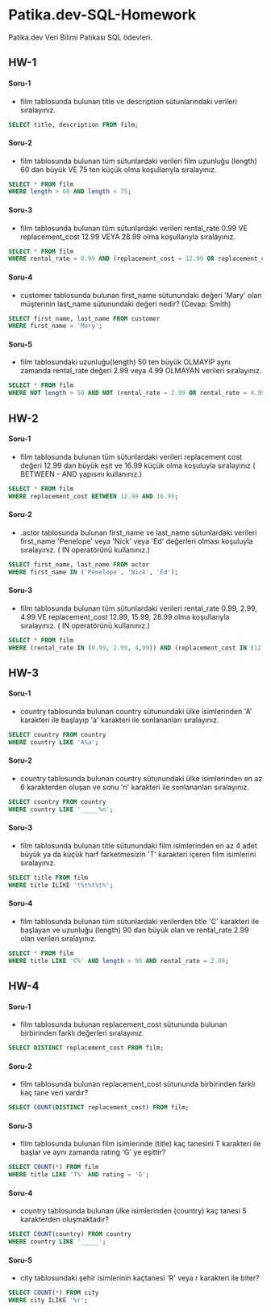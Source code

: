 # Patika.dev-SQL-Homework
Patika.dev Veri Bilimi Patikası SQL ödevleri.

## HW-1
#### Soru-1
* film tablosunda bulunan title ve description sütunlarındaki verileri sıralayınız.
~~~sql
SELECT title, description FROM film;
~~~

#### Soru-2
* film tablosunda bulunan tüm sütunlardaki verileri film uzunluğu (length) 60 dan büyük VE 75 ten küçük olma koşullarıyla sıralayınız.
~~~sql
SELECT * FROM film
WHERE length > 60 AND length < 75;
~~~

#### Soru-3
* film tablosunda bulunan tüm sütunlardaki verileri rental_rate 0.99 VE replacement_cost 12.99 VEYA 28.99 olma koşullarıyla sıralayınız.
~~~sql
SELECT * FROM film
WHERE rental_rate = 0.99 AND (replacement_cost = 12.99 OR replacement_cost = 28.99);
~~~

#### Soru-4
* customer tablosunda bulunan first_name sütunundaki değeri 'Mary' olan müşterinin last_name sütunundaki değeri nedir? (Cevap: Smith)
~~~sql
SELECT first_name, last_name FROM customer
WHERE first_name = 'Mary';
~~~

#### Soru-5
* film tablosundaki uzunluğu(length) 50 ten büyük OLMAYIP aynı zamanda rental_rate değeri 2.99 veya 4.99 OLMAYAN verileri sıralayınız.
~~~sql
SELECT * FROM film
WHERE NOT length > 50 AND NOT (rental_rate = 2.99 OR rental_rate = 4.99);
~~~

## HW-2
#### Soru-1
* film tablosunda bulunan tüm sütunlardaki verileri replacement cost değeri 12.99 dan büyük eşit ve 16.99 küçük olma koşuluyla sıralayınız ( BETWEEN - AND yapısını kullanınız.)
~~~sql
SELECT * FROM film
WHERE replacement_cost BETWEEN 12.99 AND 16.99;
~~~

#### Soru-2
* .actor tablosunda bulunan first_name ve last_name sütunlardaki verileri first_name 'Penelope' veya 'Nick' veya 'Ed' değerleri olması koşuluyla sıralayınız. ( IN operatörünü kullanınız.)
~~~sql
SELECT first_name, last_name FROM actor
WHERE first_name IN ('Penelope', 'Nick', 'Ed');
~~~

#### Soru-3
* film tablosunda bulunan tüm sütunlardaki verileri rental_rate 0.99, 2.99, 4.99 VE replacement_cost 12.99, 15.99, 28.99 olma koşullarıyla sıralayınız. ( IN operatörünü kullanınız.)
~~~sql
SELECT * FROM film
WHERE (rental_rate IN (0.99, 2.99, 4,99)) AND (replacement_cost IN (12.99, 15.99, 28.99));
~~~

## HW-3
#### Soru-1
* country tablosunda bulunan country sütunundaki ülke isimlerinden 'A' karakteri ile başlayıp 'a' karakteri ile sonlananları sıralayınız.
~~~sql
SELECT country FROM country
WHERE country LIKE 'A%a';
~~~

#### Soru-2
* country tablosunda bulunan country sütunundaki ülke isimlerinden en az 6 karakterden oluşan ve sonu 'n' karakteri ile sonlananları sıralayınız.
~~~sql
SELECT country FROM country
WHERE country LIKE '_____%n';
~~~

#### Soru-3
* film tablosunda bulunan title sütunundaki film isimlerinden en az 4 adet büyük ya da küçük harf farketmesizin 'T' karakteri içeren film isimlerini sıralayınız.
~~~sql
SELECT title FROM film
WHERE title ILIKE 't%t%t%t%';
~~~

#### Soru-4
* film tablosunda bulunan tüm sütunlardaki verilerden title 'C' karakteri ile başlayan ve uzunluğu (length) 90 dan büyük olan ve rental_rate 2.99 olan verileri sıralayınız.
~~~sql
SELECT * FROM film
WHERE title LIKE 'C%' AND length > 90 AND rental_rate = 2.99;
~~~

## HW-4
#### Soru-1
* film tablosunda bulunan replacement_cost sütununda bulunan birbirinden farklı değerleri sıralayınız.
~~~sql
SELECT DISTINCT replacement_cost FROM film;
~~~

#### Soru-2
* film tablosunda bulunan replacement_cost sütununda birbirinden farklı kaç tane veri vardır?
~~~sql
SELECT COUNT(DISTINCT replacement_cost) FROM film;
~~~

#### Soru-3
* film tablosunda bulunan film isimlerinde (title) kaç tanesini T karakteri ile başlar ve aynı zamanda rating 'G' ye eşittir?
~~~sql
SELECT COUNT(*) FROM film
WHERE title LIKE 'T%' AND rating = 'G';
~~~

#### Soru-4
* country tablosunda bulunan ülke isimlerinden (country) kaç tanesi 5 karakterden oluşmaktadır?
~~~sql
SELECT COUNT(country) FROM country
WHERE country LIKE '_____';
~~~

#### Soru-5
* city tablosundaki şehir isimlerinin kaçtanesi 'R' veya r karakteri ile biter?
~~~sql
SELECT COUNT(*) FROM city
WHERE city ILIKE '%r';
~~~
